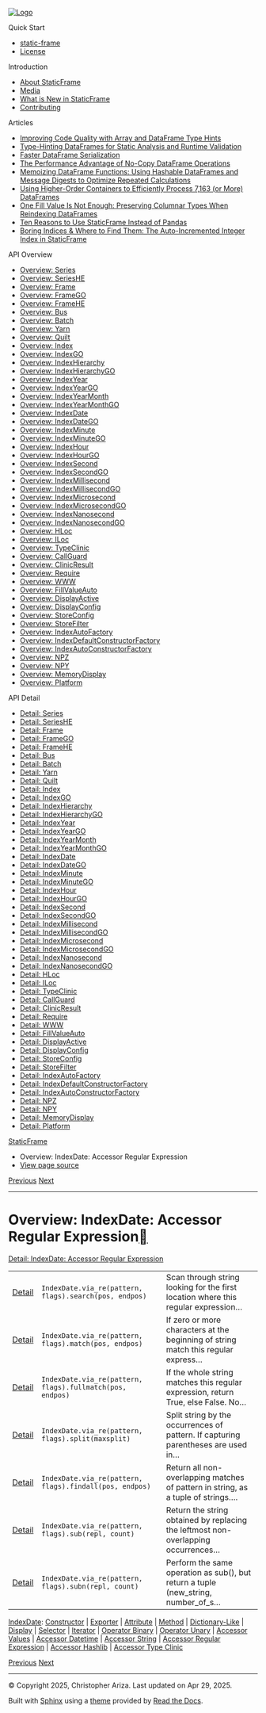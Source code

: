 [![Logo](../_static/sf-logo-web_icon-small.png)](../index.md)

Quick Start

* [static-frame](../readme.md)
* [License](../license.md)

Introduction

* [About StaticFrame](../intro.md)
* [Media](../intro.html#media)
* [What is New in StaticFrame](../new.md)
* [Contributing](../contributing.md)

Articles

* [Improving Code Quality with Array and DataFrame Type Hints](../articles/guard.md)
* [Type-Hinting DataFrames for Static Analysis and Runtime Validation](../articles/ftyping.md)
* [Faster DataFrame Serialization](../articles/serialize.md)
* [The Performance Advantage of No-Copy DataFrame Operations](../articles/no_copy.md)
* [Memoizing DataFrame Functions: Using Hashable DataFrames and Message Digests to Optimize Repeated Calculations](../articles/hash.md)
* [Using Higher-Order Containers to Efficiently Process 7,163 (or More) DataFrames](../articles/uhoc.md)
* [One Fill Value Is Not Enough: Preserving Columnar Types When Reindexing DataFrames](../articles/fill_value.md)
* [Ten Reasons to Use StaticFrame Instead of Pandas](../articles/upgrade.md)
* [Boring Indices & Where to Find Them: The Auto-Incremented Integer Index in StaticFrame](../articles/aiii.md)

API Overview

* [Overview: Series](series.md)
* [Overview: SeriesHE](series_he.md)
* [Overview: Frame](frame.md)
* [Overview: FrameGO](frame_go.md)
* [Overview: FrameHE](frame_he.md)
* [Overview: Bus](bus.md)
* [Overview: Batch](batch.md)
* [Overview: Yarn](yarn.md)
* [Overview: Quilt](quilt.md)
* [Overview: Index](index.md)
* [Overview: IndexGO](index_go.md)
* [Overview: IndexHierarchy](index_hierarchy.md)
* [Overview: IndexHierarchyGO](index_hierarchy_go.md)
* [Overview: IndexYear](index_year.md)
* [Overview: IndexYearGO](index_year_go.md)
* [Overview: IndexYearMonth](index_year_month.md)
* [Overview: IndexYearMonthGO](index_year_month_go.md)
* [Overview: IndexDate](index_date.md)
* [Overview: IndexDateGO](index_date_go.md)
* [Overview: IndexMinute](index_minute.md)
* [Overview: IndexMinuteGO](index_minute_go.md)
* [Overview: IndexHour](index_hour.md)
* [Overview: IndexHourGO](index_hour_go.md)
* [Overview: IndexSecond](index_second.md)
* [Overview: IndexSecondGO](index_second_go.md)
* [Overview: IndexMillisecond](index_millisecond.md)
* [Overview: IndexMillisecondGO](index_millisecond_go.md)
* [Overview: IndexMicrosecond](index_microsecond.md)
* [Overview: IndexMicrosecondGO](index_microsecond_go.md)
* [Overview: IndexNanosecond](index_nanosecond.md)
* [Overview: IndexNanosecondGO](index_nanosecond_go.md)
* [Overview: HLoc](hloc.md)
* [Overview: ILoc](iloc.md)
* [Overview: TypeClinic](type_clinic.md)
* [Overview: CallGuard](call_guard.md)
* [Overview: ClinicResult](clinic_result.md)
* [Overview: Require](require.md)
* [Overview: WWW](www.md)
* [Overview: FillValueAuto](fill_value_auto.md)
* [Overview: DisplayActive](display_active.md)
* [Overview: DisplayConfig](display_config.md)
* [Overview: StoreConfig](store_config.md)
* [Overview: StoreFilter](store_filter.md)
* [Overview: IndexAutoFactory](index_auto_factory.md)
* [Overview: IndexDefaultConstructorFactory](index_default_constructor_factory.md)
* [Overview: IndexAutoConstructorFactory](index_auto_constructor_factory.md)
* [Overview: NPZ](npz.md)
* [Overview: NPY](npy.md)
* [Overview: MemoryDisplay](memory_display.md)
* [Overview: Platform](platform.md)

API Detail

* [Detail: Series](../api_detail/series.md)
* [Detail: SeriesHE](../api_detail/series_he.md)
* [Detail: Frame](../api_detail/frame.md)
* [Detail: FrameGO](../api_detail/frame_go.md)
* [Detail: FrameHE](../api_detail/frame_he.md)
* [Detail: Bus](../api_detail/bus.md)
* [Detail: Batch](../api_detail/batch.md)
* [Detail: Yarn](../api_detail/yarn.md)
* [Detail: Quilt](../api_detail/quilt.md)
* [Detail: Index](../api_detail/index.md)
* [Detail: IndexGO](../api_detail/index_go.md)
* [Detail: IndexHierarchy](../api_detail/index_hierarchy.md)
* [Detail: IndexHierarchyGO](../api_detail/index_hierarchy_go.md)
* [Detail: IndexYear](../api_detail/index_year.md)
* [Detail: IndexYearGO](../api_detail/index_year_go.md)
* [Detail: IndexYearMonth](../api_detail/index_year_month.md)
* [Detail: IndexYearMonthGO](../api_detail/index_year_month_go.md)
* [Detail: IndexDate](../api_detail/index_date.md)
* [Detail: IndexDateGO](../api_detail/index_date_go.md)
* [Detail: IndexMinute](../api_detail/index_minute.md)
* [Detail: IndexMinuteGO](../api_detail/index_minute_go.md)
* [Detail: IndexHour](../api_detail/index_hour.md)
* [Detail: IndexHourGO](../api_detail/index_hour_go.md)
* [Detail: IndexSecond](../api_detail/index_second.md)
* [Detail: IndexSecondGO](../api_detail/index_second_go.md)
* [Detail: IndexMillisecond](../api_detail/index_millisecond.md)
* [Detail: IndexMillisecondGO](../api_detail/index_millisecond_go.md)
* [Detail: IndexMicrosecond](../api_detail/index_microsecond.md)
* [Detail: IndexMicrosecondGO](../api_detail/index_microsecond_go.md)
* [Detail: IndexNanosecond](../api_detail/index_nanosecond.md)
* [Detail: IndexNanosecondGO](../api_detail/index_nanosecond_go.md)
* [Detail: HLoc](../api_detail/hloc.md)
* [Detail: ILoc](../api_detail/iloc.md)
* [Detail: TypeClinic](../api_detail/type_clinic.md)
* [Detail: CallGuard](../api_detail/call_guard.md)
* [Detail: ClinicResult](../api_detail/clinic_result.md)
* [Detail: Require](../api_detail/require.md)
* [Detail: WWW](../api_detail/www.md)
* [Detail: FillValueAuto](../api_detail/fill_value_auto.md)
* [Detail: DisplayActive](../api_detail/display_active.md)
* [Detail: DisplayConfig](../api_detail/display_config.md)
* [Detail: StoreConfig](../api_detail/store_config.md)
* [Detail: StoreFilter](../api_detail/store_filter.md)
* [Detail: IndexAutoFactory](../api_detail/index_auto_factory.md)
* [Detail: IndexDefaultConstructorFactory](../api_detail/index_default_constructor_factory.md)
* [Detail: IndexAutoConstructorFactory](../api_detail/index_auto_constructor_factory.md)
* [Detail: NPZ](../api_detail/npz.md)
* [Detail: NPY](../api_detail/npy.md)
* [Detail: MemoryDisplay](../api_detail/memory_display.md)
* [Detail: Platform](../api_detail/platform.md)

[StaticFrame](../index.md)

* Overview: IndexDate: Accessor Regular Expression
* [View page source](../_sources/api_overview/index_date-accessor_regular_expression.rst.txt)

[Previous](index_date-accessor_string.html "Overview: IndexDate: Accessor String")
[Next](index_date-accessor_hashlib.html "Overview: IndexDate: Accessor Hashlib")

---

# Overview: IndexDate: Accessor Regular Expression[](#overview-indexdate-accessor-regular-expression "Link to this heading")

[Detail: IndexDate: Accessor Regular Expression](../api_detail/index_date-accessor_regular_expression.html#api-detail-indexdate-accessor-regular-expression)

|  |  |  |
| --- | --- | --- |
| [Detail](../api_detail/index_date-accessor_regular_expression.html#api-sig-indexdate-via-re-search) | `IndexDate.via_re(pattern, flags).search(pos, endpos)` | Scan through string looking for the first location where this regular expression… |
| [Detail](../api_detail/index_date-accessor_regular_expression.html#api-sig-indexdate-via-re-match) | `IndexDate.via_re(pattern, flags).match(pos, endpos)` | If zero or more characters at the beginning of string match this regular express… |
| [Detail](../api_detail/index_date-accessor_regular_expression.html#api-sig-indexdate-via-re-fullmatch) | `IndexDate.via_re(pattern, flags).fullmatch(pos, endpos)` | If the whole string matches this regular expression, return True, else False. No… |
| [Detail](../api_detail/index_date-accessor_regular_expression.html#api-sig-indexdate-via-re-split) | `IndexDate.via_re(pattern, flags).split(maxsplit)` | Split string by the occurrences of pattern. If capturing parentheses are used in… |
| [Detail](../api_detail/index_date-accessor_regular_expression.html#api-sig-indexdate-via-re-findall) | `IndexDate.via_re(pattern, flags).findall(pos, endpos)` | Return all non-overlapping matches of pattern in string, as a tuple of strings…. |
| [Detail](../api_detail/index_date-accessor_regular_expression.html#api-sig-indexdate-via-re-sub) | `IndexDate.via_re(pattern, flags).sub(repl, count)` | Return the string obtained by replacing the leftmost non-overlapping occurrences… |
| [Detail](../api_detail/index_date-accessor_regular_expression.html#api-sig-indexdate-via-re-subn) | `IndexDate.via_re(pattern, flags).subn(repl, count)` | Perform the same operation as sub(), but return a tuple (new\_string, number\_of\_s… |

[IndexDate](index_date.html#api-overview-indexdate): [Constructor](index_date-constructor.html#api-overview-indexdate-constructor) | [Exporter](index_date-exporter.html#api-overview-indexdate-exporter) | [Attribute](index_date-attribute.html#api-overview-indexdate-attribute) | [Method](index_date-method.html#api-overview-indexdate-method) | [Dictionary-Like](index_date-dictionary_like.html#api-overview-indexdate-dictionary-like) | [Display](index_date-display.html#api-overview-indexdate-display) | [Selector](index_date-selector.html#api-overview-indexdate-selector) | [Iterator](index_date-iterator.html#api-overview-indexdate-iterator) | [Operator Binary](index_date-operator_binary.html#api-overview-indexdate-operator-binary) | [Operator Unary](index_date-operator_unary.html#api-overview-indexdate-operator-unary) | [Accessor Values](index_date-accessor_values.html#api-overview-indexdate-accessor-values) | [Accessor Datetime](index_date-accessor_datetime.html#api-overview-indexdate-accessor-datetime) | [Accessor String](index_date-accessor_string.html#api-overview-indexdate-accessor-string) | [Accessor Regular Expression](#api-overview-indexdate-accessor-regular-expression) | [Accessor Hashlib](index_date-accessor_hashlib.html#api-overview-indexdate-accessor-hashlib) | [Accessor Type Clinic](index_date-accessor_type_clinic.html#api-overview-indexdate-accessor-type-clinic)

[Previous](index_date-accessor_string.html "Overview: IndexDate: Accessor String")
[Next](index_date-accessor_hashlib.html "Overview: IndexDate: Accessor Hashlib")

---

© Copyright 2025, Christopher Ariza.
Last updated on Apr 29, 2025.

Built with [Sphinx](https://www.sphinx-doc.org/) using a
[theme](https://github.com/readthedocs/sphinx_rtd_theme)
provided by [Read the Docs](https://readthedocs.org).
